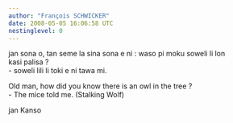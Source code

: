```yaml
---
author: "François SCHWICKER"
date: 2008-05-05 16:06:58 UTC
nestinglevel: 0
---
```

jan sona o, tan seme la sina sona e ni : waso pi moku soweli li lon  
kasi palisa ?  
\- soweli lili li toki e ni tawa mi.  
  
Old man, how did you know there is an owl in the tree ?  
\- The mice told me. (Stalking Wolf)  
  
  
jan Kanso